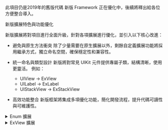此項目仍是2019年的舊版代碼
新版 Framework 正在優化中，後續將釋出給各位方便整合導入。

新版擴展特色與功能優化

新版擴展將對項目進行全面升級，針對各項擴展進行優化，並引入以下核心改進：
- 避免與原生方法衝突
  除了少量需要在原生擴展以外，剩餘自定義擴展功能將採用繼承方式，獨立命名空間，確保穩定性和兼容性。
- 統一命名與類型設計
  新版將對常見 UIKit 元件提供專屬子類，結構清晰，使用更靈活。
  例如：
  - UIView → ExView
  - UILabel → ExLabel
  - UIStackView → ExStackView

- 高效功能整合
新版框架將集成多項優化功能，簡化開發流程，提升代碼可讀性與可維護性。

<details>
<summary>Enum 擴展</summary>

- ExSwiftEdgeSet
  用於 `border` 方法設置邊框位置
  ```Swift
  enum ExSwiftEdgeSet {
    	case top
    	case bottom
    	case leading
    	case trailing
    	case horizontal
    	case vertical
    	case all
  }
  ```

</details>

<details>
<summary>ExView 擴展</summary>

> [!NOTE]
> 提供了一系列便捷的鏈式調用函數，快速設置 UIView 的屬性，包括背景、圓角、邊框、陰影、縮放、旋轉等功能。

## 功能

- 父視圖控制器
  `parentViewController`: 獲取當前 UIView 所屬的 UIViewController
- Frame 設置
  `frame(x:y:width:height:)`: 設置或更新 UIView 的位置與大小
- 背景設置
  `background(color:image:tintColor:)`: 設置背景顏色或圖片
- 透明度
  `alpha(_ value:)`: 設置 UIView 的透明度
- 圓角
  `radius(_:corner:)`: 設置圓角大小與位置
- 邊框
  `border(color:width:target:)`: 為視圖添加邊框
- 陰影
  `shadow(x:y:blur:color:alpha:)`: 添加陰影效果
- 縮放
  `scale(width:height:ratio:)`: 按比例或指定尺寸縮放
- 旋轉
  `rotate(_ angle:)`: 旋轉視圖
- 子視圖與子層操作
  `subview(_ views:)`: 添加子視圖
  `sublayer(_ layers:)`: 添加子層
  `bringToFront(_ views:)`: 將子視圖移至最前
- 條件操作
  `if(_:void:)`: 條件執行操作
- 擷取畫面
  `draw(_:_:completion:)`: 擷取當前視圖畫面

### 範例

- 基本視圖操作
  ```Swift
  let myView = ExView()
      .frame(x: 50, y: 100, width: 200, height: 100)
      .background(color: .blue)
      .alpha(0.8)
      .radius(20)
      .shadow(x: 5, y: 5, blur: 10, color: .black, alpha: 0.5)
  ```
- 設置部分圓角
  ```Swift
  myView.radius(20, corner: [.topLeft, .topRight])
  ```
- 添加背景圖片
  ```Swift
  myView.background(image: UIImage(named: "background"), tintColor: .gray)
  ```
- 添加子視圖與子層
  ```Swift
  myView.subview([
      ExView()
          .frame(x: 10, y: 10, width: 50, height: 50)
          .background(color: .red)
  ])
  ```
- 巢狀結構添加元件
  ```Swift
  myView.subview([
      ExView()
        .frame(x: 0, y: 0, width: 300, height: 400)
        .background(color: .white)
        .subview([
            // 子視圖 1：標題容器
            ExView()
                .frame(x: 10, y: 10, width: 280, height: 50)
                .background(color: .lightGray)
                .subview([
                    ExLabel()
                        .frame(x: 10, y: 10, width: 260, height: 30)
                        .background(color: .clear)
                        .if(true) { label in
                            label.text = "標題"
                            label.textColor = .black
                            label.textAlignment = .center
                        }
                ]),
    
            // 子視圖 2：按鈕容器
            ExView()
                .frame(x: 10, y: 70, width: 280, height: 300)
                .background(color: .gray)
                .subview([
                    ExButton()
                        .frame(x: 20, y: 20, width: 120, height: 40)
                        .background(color: .blue)
                        .if(true) { button in
                            button.setTitle("按鈕1", for: .normal)
                            button.setTitleColor(.white, for: .normal)
                        },
    
                    ExButton()
                        .frame(x: 140, y: 20, width: 120, height: 40)
                        .background(color: .red)
                        .if(true) { button in
                            button.setTitle("按鈕2", for: .normal)
                            button.setTitleColor(.white, for: .normal)
                        }
                ])
        ])
  ])
  ```
- 擷取畫面
  ```Swift
  myView.draw(200, 100) { image in
      print("成功擷取畫面")
  }
  ```
- 條件執行
  ```Swift
  myView.if(myView.alpha > 0.5) { view in
      view.background(color: .green)
  }
  ```
- 添加邊框
  ```Swift
  myView.border(color: .black, width: 2, target: [.top, .bottom])
  ```
- 旋轉視圖
  ```Swift
  myView.rotate(45)
  ```
  
</details>
